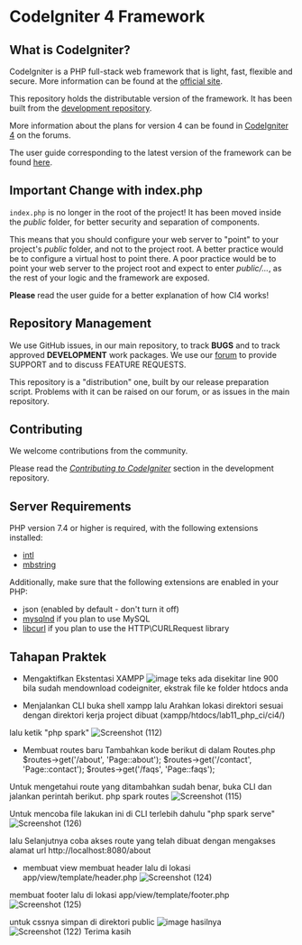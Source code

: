 # CodeIgniter 4 Framework

## What is CodeIgniter?

CodeIgniter is a PHP full-stack web framework that is light, fast, flexible and secure.
More information can be found at the [official site](https://codeigniter.com).

This repository holds the distributable version of the framework.
It has been built from the
[development repository](https://github.com/codeigniter4/CodeIgniter4).

More information about the plans for version 4 can be found in [CodeIgniter 4](https://forum.codeigniter.com/forumdisplay.php?fid=28) on the forums.

The user guide corresponding to the latest version of the framework can be found
[here](https://codeigniter4.github.io/userguide/).

## Important Change with index.php

`index.php` is no longer in the root of the project! It has been moved inside the *public* folder,
for better security and separation of components.

This means that you should configure your web server to "point" to your project's *public* folder, and
not to the project root. A better practice would be to configure a virtual host to point there. A poor practice would be to point your web server to the project root and expect to enter *public/...*, as the rest of your logic and the
framework are exposed.

**Please** read the user guide for a better explanation of how CI4 works!

## Repository Management

We use GitHub issues, in our main repository, to track **BUGS** and to track approved **DEVELOPMENT** work packages.
We use our [forum](http://forum.codeigniter.com) to provide SUPPORT and to discuss
FEATURE REQUESTS.

This repository is a "distribution" one, built by our release preparation script.
Problems with it can be raised on our forum, or as issues in the main repository.

## Contributing

We welcome contributions from the community.

Please read the [*Contributing to CodeIgniter*](https://github.com/codeigniter4/CodeIgniter4/blob/develop/CONTRIBUTING.md) section in the development repository.

## Server Requirements

PHP version 7.4 or higher is required, with the following extensions installed:

- [intl](http://php.net/manual/en/intl.requirements.php)
- [mbstring](http://php.net/manual/en/mbstring.installation.php)

Additionally, make sure that the following extensions are enabled in your PHP:

- json (enabled by default - don't turn it off)
- [mysqlnd](http://php.net/manual/en/mysqlnd.install.php) if you plan to use MySQL
- [libcurl](http://php.net/manual/en/curl.requirements.php) if you plan to use the HTTP\CURLRequest library

## Tahapan Praktek

- Mengaktifkan Ekstentasi XAMPP
![image](https://github.com/ristof5/lab11_php_c4/assets/116700466/9a98b32c-29d9-475c-9119-16d6adbc402c)
teks ada disekitar line 900
bila sudah mendownload codeigniter, ekstrak file ke folder htdocs anda

- Menjalankan CLI
buka shell xampp lalu Arahkan lokasi direktori sesuai dengan direktori kerja project dibuat (xampp/htdocs/lab11_php_ci/ci4/)

lalu ketik "php spark"
![Screenshot (112)](https://github.com/ristof5/lab11_php_c4/assets/116700466/673da8dc-ebdf-4015-9d92-f37f6fe0be3b)

- Membuat routes baru
Tambahkan kode berikut di dalam Routes.php
$routes->get('/about', 'Page::about');
$routes->get('/contact', 'Page::contact');
$routes->get('/faqs', 'Page::faqs');

Untuk mengetahui route yang ditambahkan sudah benar, buka CLI dan jalankan perintah berikut.
php spark routes
![Screenshot (115)](https://github.com/ristof5/lab11_php_c4/assets/116700466/f20f042d-b834-4a5a-b745-99e53fa63330)

Untuk mencoba file lakukan ini di CLI terlebih dahulu "php spark serve"
![Screenshot (126)](https://github.com/ristof5/lab11_php_c4/assets/116700466/32175c72-e73e-4320-8281-62e54dc137c7)

lalu Selanjutnya coba akses route yang telah dibuat dengan mengakses alamat url
http://localhost:8080/about

- membuat view
membuat header lalu di lokasi app/view/template/header.php
![Screenshot (124)](https://github.com/ristof5/lab11_php_c4/assets/116700466/7d34448d-844e-4009-97fa-b4786dafd016)

membuat footer lalu di lokasi app/view/template/footer.php
![Screenshot (125)](https://github.com/ristof5/lab11_php_c4/assets/116700466/713caca8-50b7-4bf0-aeba-44f06b0b5443)

untuk cssnya simpan di direktori public
![image](https://github.com/ristof5/lab11_php_c4/assets/116700466/0dc4831e-dde8-4e93-a5fd-b2e67e76e99b)
hasilnya
![Screenshot (122)](https://github.com/ristof5/lab11_php_c4/assets/116700466/c37877c4-73e5-49fa-80fe-64d60ba9807a)
Terima kasih



